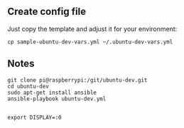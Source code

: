 ## Create config file

Just copy the template and adjust it for your environment:

    cp sample-ubuntu-dev-vars.yml ~/.ubuntu-dev-vars.yml

## Notes


    git clone pi@raspberrypi:/git/ubuntu-dev.git
    cd ubuntu-dev
    sudo apt-get install ansible
    ansible-playbook ubuntu-dev.yml


    export DISPLAY=:0
